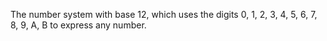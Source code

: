 The number system with base 12, which uses the digits 0, 1, 2, 3, 4, 5,
6, 7, 8, 9, A, B to express any number.
